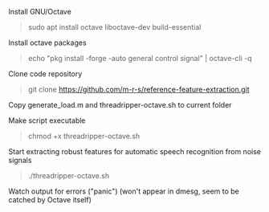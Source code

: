 Install GNU/Octave
> sudo apt install octave liboctave-dev build-essential

Install octave packages
> echo "pkg install -forge -auto general control signal" | octave-cli -q

Clone code repository
> git clone https://github.com/m-r-s/reference-feature-extraction.git

Copy generate_load.m and threadripper-octave.sh to current folder

Make script executable
> chmod +x threadripper-octave.sh

Start extracting robust features for automatic speech recognition from noise signals
> ./threadripper-octave.sh

Watch output for errors ("panic")
(won't appear in dmesg, seem to be catched by Octave itself)

